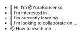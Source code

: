 - 👋 Hi, I’m @YuraBorisenko
- 👀 I’m interested in ...
- 🌱 I’m currently learning ...
- 💞️ I’m looking to collaborate on ...
- 📫 How to reach me ...

<!---
YuraBorisenko/YuraBorisenko is a ✨ special ✨ repository because its `README.md` (this file) appears on your GitHub profile.
You can click the Preview link to take a look at your changes.
--->
